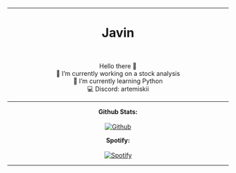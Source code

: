 <hr>
<h1 align="center"><b>Javin</b></h1><br>
<p align="center">
  Hello there 👋 <br>
  🔭 I’m currently working on a stock analysis<br>
  🌱 I’m currently learning Python<br>
  💻 Discord: artemiskii 
  </p>
  <hr>
  <p align="center"> 
  <b>Github Stats:</b>
  <br><br>
  <a href="https://github.com/javin7"/>
    <img src="https://github-readme-stats.vercel.app/api?username=javin7&show_icons=true&theme=dark" alt="Github"/>
  </a>
</p>


<p align="center"> 
  <b>Spotify:</b>
  <br><br>
  <a href="https://open.spotify.com/user/javinliu09"/>
    <img src="https://spotify-recently-played-readme.vercel.app/api?user=javinliu09&count=1&width=500" alt="Spotify"/>
  </a>
</p>
<hr>
<p align="center"> 
  <p align="center">
</p>

